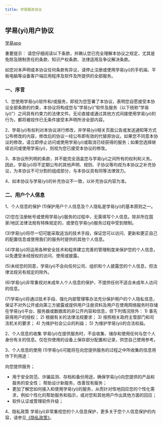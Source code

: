 ```yaml
---
title: 学易服务协议
---
```

## 学易(yi)用户协议
[学易app](yi.md)

重要提示： 请您仔细阅读以下条款，并确认您已完全理解本协议之规定，尤其是免除及限制责任的条款、知识产权条款、法律适用及争议解决条款。

如您对本声明或本协议任何条款有异议，请停止注册或使用学易(yi)的手机端、平板电脑等设备客户端应用程序及软件及所提供的全部服务。

### 一、序言
1、您使用学易(yi)软件和/或服务，即视为您签署了本协议，表明您自愿接受本协议全部条款的约束，本协议将构成您与“学易(yi)”软件及服务（以下统称“学易(yi)”）之间具有约束力的法律文件。无论直接或通过其他方式间接使用学易(yi)的行为，都将被视作已无条件接受本声明所涉全部内容。

2、学易(yi)有权利对本协议进行修改，并学易(yi)相关页面公告或发送通知等方式公布修改的内容，修改后的协议一经公布即有效的代替原协议。如果您不同意本协议的修改，请立即停止访问或使用学易(yi)或取消已经获得的服务；如果您选择继续访问或使用学易(yi)，则视为您已接受本协议的修改。

3、本协议所列明的条款，并不能完全涵盖您与学易(yi)之间所有的权利和义务。因此，学易(yi)将不定期公布的其他声明、规则、子协议等均视为本协议之补充协议，为本协议不可分割的组成部分，与本协议具有同等法律效力。

4、如本协议与学易(yi)的补充协议不一致，以补充协议内容为准。

### 二、用户个人信息
1、个人信息的保护
(1)保护用户个人信息及个人隐私是学易(yi)的基本原则之一。

(2)您在注册帐号或使用学易(yi)服务的过程中，无需填写个人信息。除非所在国家/地区法律法规有特殊规定的，或使在学易(yi)服务过程中受到限制。

(3)学易(yi)将尽一切可能采取适当的技术手段，保证您可以访问、更新和更正自己的配置信息或使用我们的服务时提供的其他个人信息。

(4)学易(yi)将运用各种安全技术和程序建立完善的管理制度来保护您的个人信息，以免遭受未经授权的访问、使用或披露。

(5)未经您的同意，学易(yi)不会向任何公司、组织和个人披露您的个人信息，但法律法规另有规定的除外。

(6)学易(yi)非常重视对未成年人个人信息的保护，不提供任何不适合未成年人访问的信息。

(7)学易(yi)将通过技术手段、强化内部管理等办法充分保护用户的个人隐私信息，保证不对外公开或向第三方披露或提供用户注册资料及用户在使用网络服务时存储在学易(yi)平台、服务器或数据库的非公开内容和信息，但下列情况除外： 1) 事先获得用户的授权； 2) 根据有关的法律法规要求； 3) 按照相关政府主管部门和司法机关的要求； 4) 为维护社会公众的利益； 5) 为维护学易(yi)的合法权益。

2、个人信息的收集
学易(yi)在提供服务时，不会收集、储存和使用任何与您个人身份有关的信息。仅在你使用的设备上保存部分配置和记录，供您自己使用参考。

3、个人信息的使用
(1)学易(yi)可能将在向您提供服务的过程之中所收集的信息用作下列用途：

向您提供服务；
- 用于安全防范、诈骗监测、存档和备份用途，确保学易(yi)向您提供的产品和服务的安全性；
帮助设计新服务，改善现有服务；
- 更加了解您如何接入和使用学易(yi)的服务，从而针对性地回应您的个性化需求，例如个性化的帮助服务和指示，或对您和其他用户作出其他方面的回应；
- 软件认证或管理软件升级；

4、隐私政策
学易(yi)非常重视您的个人信息保护，更多关于您个人信息保护的内容，请参见[《隐私政策》](yi-private-info.md)。